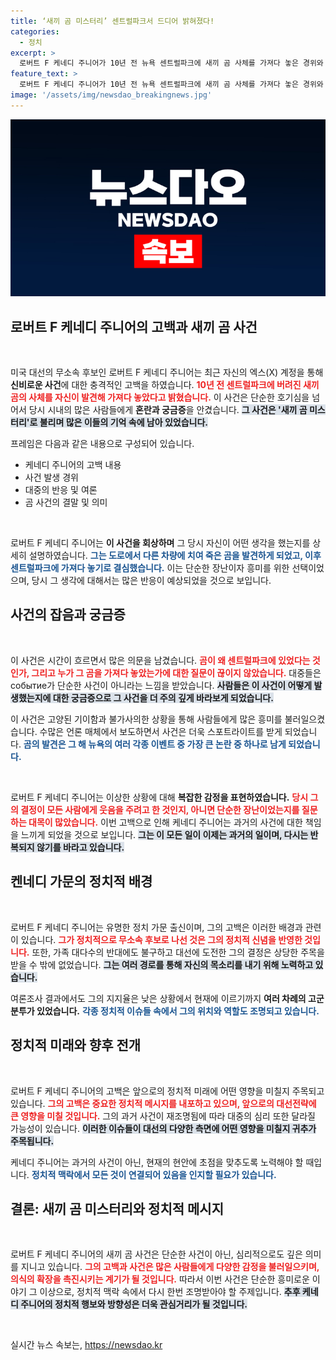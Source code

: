 ```yaml
---
title: ‘새끼 곰 미스터리’ 센트럴파크서 드디어 밝혀졌다!
categories:
  - 정치
excerpt: >
  로버트 F 케네디 주니어가 10년 전 뉴욕 센트럴파크에 새끼 곰 사체를 가져다 놓은 경위와 그 배후에 숨겨진 이야기를 고백했다. 그의 엉뚱한 아이디어가 불러온 곰 미스터리가 드디어 밝혀졌다. 클릭하여 더 놀라운 진실을 확인하세요!
feature_text: >
  로버트 F 케네디 주니어가 10년 전 뉴욕 센트럴파크에 새끼 곰 사체를 가져다 놓은 경위와 그 배후에 숨겨진 이야기를 고백했다. 그의 엉뚱한 아이디어가 불러온 곰 미스터리가 드디어 밝혀졌다. 클릭하여 더 놀라운 진실을 확인하세요!
image: '/assets/img/newsdao_breakingnews.jpg'
---
```


<p><img src="/assets/img/newsdao_breakingnews.jpg" alt="bookingtag 속보" /></p>

<h2 data-ke-size="size26">로버트 F 케네디 주니어의 고백과 새끼 곰 사건</h2>

<p data-ke-size="size16">&nbsp;</p>

<p>미국 대선의 무소속 후보인 로버트 F 케네디 주니어는 최근 자신의 엑스(X) 계정을 통해 <strong>신비로운 사건</strong>에 대한 충격적인 고백을 하였습니다. <b><span style="color: #ee2323;">10년 전 센트럴파크에 버려진 새끼 곰의 사체를 자신이 발견해 가져다 놓았다고 밝혔습니다.</span></b> 이 사건은 단순한 호기심을 넘어서 당시 시내의 많은 사람들에게 <strong>혼란과 궁금증</strong>을 안겼습니다. <b><span style="background-color: #21538527;">그 사건은 '새끼 곰 미스터리'로 불리며 많은 이들의 기억 속에 남아 있었습니다.</span></b> </p>

<p>프레임은 다음과 같은 내용으로 구성되어 있습니다.</p>

<ul>
<li>케네디 주니어의 고백 내용</li>
<li>사건 발생 경위</li>
<li>대중의 반응 및 여론</li>
<li>곰 사건의 결말 및 의미</li>
</ul>

<p data-ke-size="size16">&nbsp;</p>

<p>로버트 F 케네디 주니어는 <strong>이 사건을 회상하며</strong> 그 당시 자신이 어떤 생각을 했는지를 상세히 설명하였습니다. <b><span style="color: #1a5490;">그는 도로에서 다른 차량에 치여 죽은 곰을 발견하게 되었고, 이후 센트럴파크에 가져다 놓기로 결심했습니다.</span></b> 이는 단순한 장난이자 흥미를 위한 선택이었으며, 당시 그 생각에 대해서는 많은 반응이 예상되었을 것으로 보입니다. </p>

<h2 data-ke-size="size26">사건의 잡음과 궁금증</h2>

<p data-ke-size="size16">&nbsp;</p>

<p>이 사건은 시간이 흐르면서 많은 의문을 남겼습니다. <b><span style="color: #ee2323;">곰이 왜 센트럴파크에 있었다는 것인가, 그리고 누가 그 곰을 가져다 놓았는가에 대한 질문이 끊이지 않았습니다.</span></b> 대중들은 событие가 단순한 사건이 아니라는 느낌을 받았습니다. <b><span style="background-color: #21538527;">사람들은 이 사건이 어떻게 발생했는지에 대한 궁금증으로 그 사건을 더 주의 깊게 바라보게 되었습니다.</span></b> </p>

<p>이 사건은 고양된 기이함과 불가사의한 상황을 통해 사람들에게 많은 흥미를 불러일으켰습니다. 수많은 언론 매체에서 보도하면서 사건은 더욱 스포트라이트를 받게 되었습니다. <b><span style="color: #1a5490;">곰의 발견은 그 해 뉴욕의 여러 각종 이벤트 중 가장 큰 논란 중 하나로 남게 되었습니다.</span></b></p>

<p data-ke-size="size16">&nbsp;</p>

<p>로버트 F 케네디 주니어는 이상한 상황에 대해 <strong>복잡한 감정을 표현하였습니다.</strong> <b><span style="color: #ee2323;">당시 그의 결정이 모든 사람에게 웃음을 주려고 한 것인지, 아니면 단순한 장난이었는지를 질문하는 대목이 많았습니다.</span></b> 이번 고백으로 인해 케네디 주니어는 과거의 사건에 대한 책임을 느끼게 되었을 것으로 보입니다. <b><span style="background-color: #21538527;">그는 이 모든 일이 이제는 과거의 일이며, 다시는 반복되지 않기를 바라고 있습니다.</span></b> </p>

<h2 data-ke-size="size26">켄네디 가문의 정치적 배경</h2>

<p data-ke-size="size16">&nbsp;</p>

<p>로버트 F 케네디 주니어는 유명한 정치 가문 출신이며, 그의 고백은 이러한 배경과 관련이 있습니다. <b><span style="color: #ee2323;">그가 정치적으로 무소속 후보로 나선 것은 그의 정치적 신념을 반영한 것입니다.</span></b> 또한, 가족 대다수의 반대에도 불구하고 대선에 도전한 그의 결정은 상당한 주목을 받을 수 밖에 없었습니다. <b><span style="background-color: #21538527;">그는 여러 경로를 통해 자신의 목소리를 내기 위해 노력하고 있습니다.</span></b></p>

<p>여론조사 결과에서도 그의 지지율은 낮은 상황에서 현재에 이르기까지 <strong>여러 차례의 고군분투가 있었습니다.</strong> <b><span style="color: #1a5490;">각종 정치적 이슈들 속에서 그의 위치와 역할도 조명되고 있습니다.</span></b> </p>

<h2 data-ke-size="size26">정치적 미래와 향후 전개</h2>

<p data-ke-size="size16">&nbsp;</p>

<p>로버트 F 케네디 주니어의 고백은 앞으로의 정치적 미래에 어떤 영향을 미칠지 주목되고 있습니다. <b><span style="color: #ee2323;">그의 고백은 중요한 정치적 메시지를 내포하고 있으며, 앞으로의 대선전략에 큰 영향을 미칠 것입니다.</span></b> 그의 과거 사건이 재조명됨에 따라 대중의 심리 또한 달라질 가능성이 있습니다. <b><span style="background-color: #21538527;">이러한 이슈들이 대선의 다양한 측면에 어떤 영향을 미칠지 귀추가 주목됩니다.</span></b> </p>

<p>케네디 주니어는 과거의 사건이 아닌, 현재의 현안에 초점을 맞추도록 노력해야 할 때입니다. <b><span style="color: #1a5490;">정치적 맥락에서 모든 것이 연결되어 있음을 인지할 필요가 있습니다.</span></b> </p>

<h2 data-ke-size="size26">결론: 새끼 곰 미스터리와 정치적 메시지</h2>

<p data-ke-size="size16">&nbsp;</p>

<p>로버트 F 케네디 주니어의 새끼 곰 사건은 단순한 사건이 아닌, 심리적으로도 깊은 의미를 지니고 있습니다. <b><span style="color: #ee2323;">그의 고백과 사건은 많은 사람들에게 다양한 감정을 불러일으키며, 의식의 확장을 촉진시키는 계기가 될 것입니다.</span></b> 따라서 이번 사건은 단순한 흥미로운 이야기 그 이상으로, 정치적 맥락 속에서 다시 한번 조명받아야 할 주제입니다. <b><span style="background-color: #21538527;">추후 케네디 주니어의 정치적 행보와 방향성은 더욱 관심거리가 될 것입니다.</span></b> </p>

<p data-ke-size="size16">&nbsp;</p>
실시간 뉴스 속보는, <a href="https://newsdao.kr" rel="dofollow">https://newsdao.kr</a>


